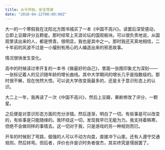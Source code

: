 ```yaml
---
title: 从今开始，安全驾驶
date: "2010-04-22T00:00:00Z"
---
```


大一的一个寒假我在沈阳北方图书城买了一本《中国不高兴》。读罢后深受感动，立即上豆瓣评分五颗星。那时经常上天涯论坛的国观板块。可以很负责地说，从国观里读出来的人，都是愤青。很明显，我也是其中之一。那时我还天真地相信，二十年前的风波不过是一小撮别有用心的人编造出来的邪恶故事。

情况很快发生变化。

高中的时候读过李开复的一本书《做最好的自己》，里面一张图印象尤为深刻——一张标记着人的见识随年龄的增长曲线。其中大学期间的增长几乎是指数级的。那时很不解，现在恍然大悟。可以说大学改变我最多的，还是关于意识形态上的认识。

大二上一年，我再读了一次《中国不高兴》，然后上豆瓣，果断修改了评分，一颗星。

之后便是对意识形态方面的充分涉猎。然后逐渐，明白了一切。有些事是可以改变的，有些事是只能随缘的。我环绕这一切，发现我早已无能为力。我支持着韩寒，但绝不会做同样的事情去。这一切对于我，只是游戏的另一种规则而已。

开车的时候到了弯路，倔强的人可以不动方向盘，直接冲下山崖。还有人遵守交通规则，然后转弯。但后者，评价也许是识时务者俊杰，其实终究是懦弱罢了。